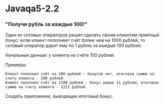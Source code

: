 # Javaqa5-2.2
### "Получи рубль за каждые 100!"


Один из сотовых операторов решил сделать своим клиентам приятный бонус: если клиент пополняет счёт более чем на 1000 рублей, то сотовый оператор дарит ему по 1 рублю за каждые 100 рублей.

Начальные данные: у клиента на счёте 100 рублей.

Примеры:

    Клиент пополнил счёт на 100 рублей - бонусов нет, итоговая сумма на счету клиента - 200 рублей
    Клиент пополнил счёт на 1100 рублей - бонус равен 11 рублям, итоговая сумма на счету клиента - 1211 рублей

Cоздать приложение, выводящее итоговый бонус.
